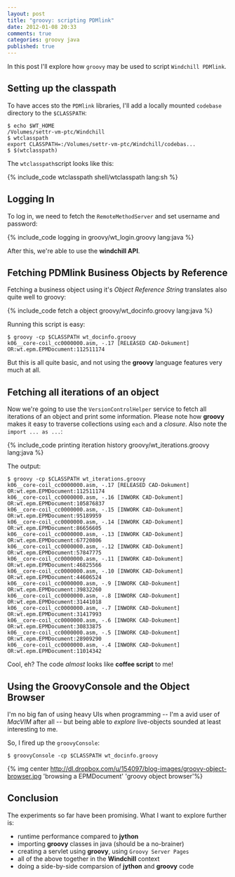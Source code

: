 ```yaml
---
layout: post
title: "groovy: scripting PDMlink"
date: 2012-01-08 20:33
comments: true
categories: groovy java
published: true
---
```


In this post I'll explore how `groovy` may be used to script `Windchill PDMlink`.

<!-- more -->

Setting up the classpath
------------------------

To have acces sto the `PDMlink` libraries, I'll add a locally mounted `codebase`
directory to the `$CLASSPATH`:

    $ echo $WT_HOME
    /Volumes/settr-vm-ptc/Windchill
    $ wtclasspath
    export CLASSPATH=:/Volumes/settr-vm-ptc/Windchill/codebas...
    $ $(wtclasspath)

The `wtclasspath`script looks like this:

{% include_code wtclasspath shell/wtclasspath lang:sh %}


Logging In
----------

To log in, we need to fetch the `RemoteMethodServer` and set username and password:

{% include_code logging in groovy/wt_login.groovy lang:java %}

After this, we're able to use the **windchill API**.

Fetching PDMlink Business Objects by Reference
----------------------------------------------

Fetching a business object using it's *Object Reference String* translates
also quite well to groovy:

{% include_code fetch a object groovy/wt_docinfo.groovy lang:java %}

Running this script is easy:

    $ groovy -cp $CLASSPATH wt_docinfo.groovy
    k06__core-coil_cc0000000.asm, -.17 [RELEASED CAD-Dokument] OR:wt.epm.EPMDocument:112511174
    
But this is all quite basic, and not using the **groovy** language features very much at all.

Fetching all iterations of an object
------------------------------------

Now we're going to use the `VersionControlHelper` service to fetch all iterations of an
object and print some information.  Please note how **groovy** makes it easy to traverse
collections using `each` and a *closure*.  Also note the `import ... as ...`:

{% include_code printing iteration history groovy/wt_iterations.groovy lang:java %}

The output:

    $ groovy -cp $CLASSPATH wt_iterations.groovy
    k06__core-coil_cc0000000.asm, -.17 [RELEASED CAD-Dokument] OR:wt.epm.EPMDocument:112511174
    k06__core-coil_cc0000000.asm, -.16 [INWORK CAD-Dokument] OR:wt.epm.EPMDocument:105876837
    k06__core-coil_cc0000000.asm, -.15 [INWORK CAD-Dokument] OR:wt.epm.EPMDocument:95189959
    k06__core-coil_cc0000000.asm, -.14 [INWORK CAD-Dokument] OR:wt.epm.EPMDocument:86656605
    k06__core-coil_cc0000000.asm, -.13 [INWORK CAD-Dokument] OR:wt.epm.EPMDocument:67720806
    k06__core-coil_cc0000000.asm, -.12 [INWORK CAD-Dokument] OR:wt.epm.EPMDocument:57847775
    k06__core-coil_cc0000000.asm, -.11 [INWORK CAD-Dokument] OR:wt.epm.EPMDocument:46825566
    k06__core-coil_cc0000000.asm, -.10 [INWORK CAD-Dokument] OR:wt.epm.EPMDocument:44606524
    k06__core-coil_cc0000000.asm, -.9 [INWORK CAD-Dokument] OR:wt.epm.EPMDocument:39832260
    k06__core-coil_cc0000000.asm, -.8 [INWORK CAD-Dokument] OR:wt.epm.EPMDocument:31441018
    k06__core-coil_cc0000000.asm, -.7 [INWORK CAD-Dokument] OR:wt.epm.EPMDocument:31417993
    k06__core-coil_cc0000000.asm, -.6 [INWORK CAD-Dokument] OR:wt.epm.EPMDocument:30833875
    k06__core-coil_cc0000000.asm, -.5 [INWORK CAD-Dokument] OR:wt.epm.EPMDocument:28909290
    k06__core-coil_cc0000000.asm, -.4 [INWORK CAD-Dokument] OR:wt.epm.EPMDocument:11014342

Cool, eh?  The code *almost* looks like **coffee script** to me!

Using the GroovyConsole and the Object Browser
----------------------------------------------

I'm no big fan of using heavy UIs when programming -- I'm a avid user of *MacVIM* after all -- but
being able to *explore* live-objects sounded at least interesting to me.

So, I fired up the `groovyConsole`:

    $ groovyConsole -cp $CLASSPATH wt_docinfo.groovy 

{% img center http://dl.dropbox.com/u/154097/blog-images/groovy-object-browser.jpg 'browsing a EPMDocument' 'groovy object browser'%}

Conclusion
----------

The experiments so far have been promising.  What I want to explore further is:

- runtime performance compared to **jython**
- importing **groovy** classes in java (should be a no-brainer)
- creating a servlet using **groovy**, using `Groovy Server Pages`
- all of the above together in the **Windchill** context
- doing a side-by-side comparsion of **jython** and **groovy** code

